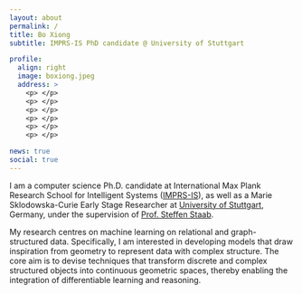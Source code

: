 ```yaml
---
layout: about
permalink: /
title: Bo Xiong
subtitle: IMPRS-IS PhD candidate @ University of Stuttgart

profile:
  align: right
  image: boxiong.jpeg
  address: >
    <p> </p>
    <p> </p>
    <p> </p>
    <p> </p>
    <p> </p>
    <p> </p>

news: true
social: true
---
```


I am a computer science Ph.D. candidate at International Max Plank Research School for Intelligent Systems ([IMPRS-IS](https://imprs.is.mpg.de/)), as well as a Marie Sklodowska-Curie Early Stage Researcher at [University of Stuttgart](https://www.uni-stuttgart.de/en/), Germany, under the supervision of [Prof. Steffen Staab](https://www.southampton.ac.uk/people/5xf8n2/professor-steffen-staab). 

My research centres on machine learning on relational and graph-structured data. Specifically, I am interested in developing models that draw inspiration from geometry to represent data with complex structure. The core aim is to devise techniques that transform discrete and complex structured objects into continuous geometric spaces, thereby enabling the integration of differentiable learning and reasoning.



